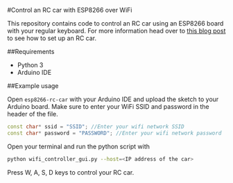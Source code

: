 #Control an RC car with ESP8266 over WiFi

This repository contains code to control an RC car using an ESP8266 board with your regular keyboard. For more information head over to [this blog post](http://blog.indrek.io/articles/how-to-control-an-rc-car-over-wifi-with-esp8266/) to see how to set up an RC car.

##Requirements

* Python 3
* Arduino IDE

##Example usage

Open `esp8266-rc-car` with your Arduino IDE and upload the sketch to your Arduino board. Make sure to enter your WiFi SSID and password in the header of the file.

```cpp
const char* ssid = "SSID"; //Enter your wifi network SSID
const char* password = "PASSWORD"; //Enter your wifi network password
```

Open your terminal and run the python script with

```bash
python wifi_controller_gui.py --host=<IP address of the car>
```

Press W, A, S, D keys to control your RC car.
